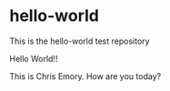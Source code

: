 # hello-world
This is the hello-world test repository

Hello World!!

This is Chris Emory. How are you today?
